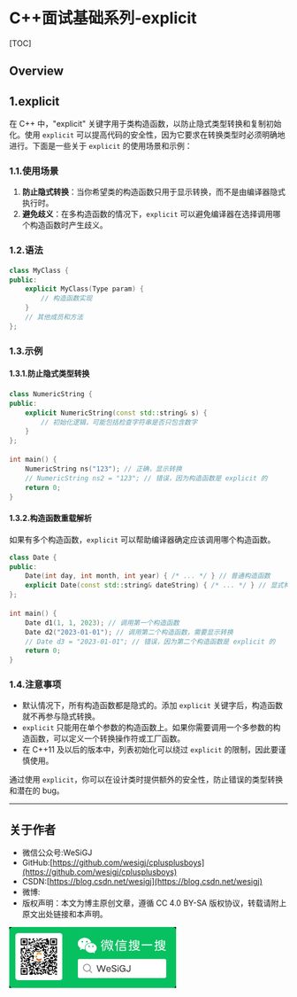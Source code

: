 # C++面试基础系列-explicit

[TOC]

## Overview

## 1.explicit

在 C++ 中，"explicit" 关键字用于类构造函数，以防止隐式类型转换和复制初始化。使用 `explicit` 可以提高代码的安全性，因为它要求在转换类型时必须明确地进行。下面是一些关于 `explicit` 的使用场景和示例：

### 1.1.使用场景

1. **防止隐式转换**：当你希望类的构造函数只用于显示转换，而不是由编译器隐式执行时。
2. **避免歧义**：在多构造函数的情况下，`explicit` 可以避免编译器在选择调用哪个构造函数时产生歧义。

### 1.2.语法

```cpp
class MyClass {
public:
    explicit MyClass(Type param) {
        // 构造函数实现
    }
    // 其他成员和方法
};
```

### 1.3.示例

#### 1.3.1.防止隐式类型转换

```cpp
class NumericString {
public:
    explicit NumericString(const std::string& s) {
        // 初始化逻辑，可能包括检查字符串是否只包含数字
    }
};

int main() {
    NumericString ns("123"); // 正确，显示转换
    // NumericString ns2 = "123"; // 错误，因为构造函数是 explicit 的
    return 0;
}
```

#### 1.3.2.构造函数重载解析

如果有多个构造函数，`explicit` 可以帮助编译器确定应该调用哪个构造函数。

```cpp
class Date {
public:
    Date(int day, int month, int year) { /* ... */ } // 普通构造函数
    explicit Date(const std::string& dateString) { /* ... */ } // 显式构造函数
};

int main() {
    Date d1(1, 1, 2023); // 调用第一个构造函数
    Date d2("2023-01-01"); // 调用第二个构造函数，需要显示转换
    // Date d3 = "2023-01-01"; // 错误，因为第二个构造函数是 explicit 的
    return 0;
}
```

### 1.4.注意事项

- 默认情况下，所有构造函数都是隐式的。添加 `explicit` 关键字后，构造函数就不再参与隐式转换。
- `explicit` 只能用在单个参数的构造函数上。如果你需要调用一个多参数的构造函数，可以定义一个转换操作符或工厂函数。
- 在 C++11 及以后的版本中，列表初始化可以绕过 `explicit` 的限制，因此要谨慎使用。

通过使用 `explicit`，你可以在设计类时提供额外的安全性，防止错误的类型转换和潜在的 bug。

---

## 关于作者

- 微信公众号:WeSiGJ
- GitHub:[https://github.com/wesigj/cplusplusboys](https://github.com/wesigj/cplusplusboys)
- CSDN:[https://blog.csdn.net/wesigj](https://blog.csdn.net/wesigj)
- 微博:
- 版权声明：本文为博主原创文章，遵循 CC 4.0 BY-SA 版权协议，转载请附上原文出处链接和本声明。

<img src=/./img/wechat.jpg width=60% />
